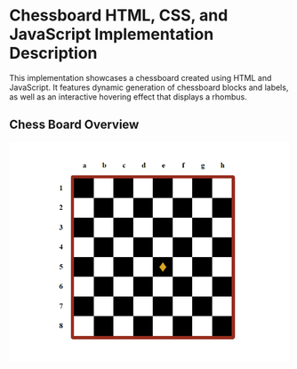 # Chessboard HTML, CSS, and JavaScript Implementation Description

This implementation showcases a chessboard created using HTML and JavaScript. It features dynamic generation of chessboard blocks and labels, as well as an interactive hovering effect that displays a rhombus.

## Chess Board Overview

![Chessboard](./assets/images/ChessBoardOverview.png)
